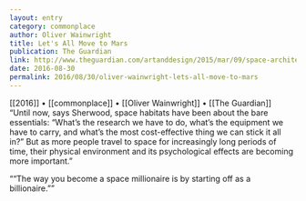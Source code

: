 ```yaml
---
layout: entry
category: commonplace
author: Oliver Wainwright
title: Let's All Move to Mars
publication: The Guardian
link: http://www.theguardian.com/artanddesign/2015/mar/09/space-architects-shaping-plans-for-life-on-moon-and-mars
date: 2016-08-30
permalink: 2016/08/30/oliver-wainwright-lets-all-move-to-mars
---
```


[[2016]] • [[commonplace]] • [[Oliver Wainwright]] • [[The Guardian]]
 
“Until now, says Sherwood, space habitats have been about the bare essentials: “What’s the research we have to do, what’s the equipment we have to carry, and what’s the most cost-effective thing we can stick it all in?” But as more people travel to space for increasingly long periods of time, their physical environment and its psychological effects are becoming more important.”

““The way you become a space millionaire is by starting off as a billionaire.””

